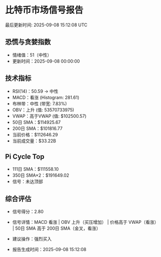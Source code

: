 # 比特币市场信号报告

最后更新时间: 2025-09-08 15:12:08 UTC

## 恐慌与贪婪指数
- 情绪值：51（中性）
- 更新时间：2025-09-08 00:00:00

## 技术指标
- RSI(14)：50.59 → 中性
- MACD：看涨 (Histogram: 281.61)
- 布林带：中性 (带宽: 7.83%)
- OBV：上升 (值: 53570733975)
- VWAP：高于VWAP (值: $102500.57)
- 50日 SMA：$114925.67
- 200日 SMA：$101816.77
- 当前价格：$112646.29
- 当前成交量：$33.22B

## Pi Cycle Top
- 111日 SMA：$111558.10
- 350日 SMA×2：$191649.02
- 信号：未达顶部

## 综合评估
- 信号得分：2.80
- 信号详情：MACD 看涨 | OBV 上升（买压增加） | 价格高于 VWAP（看涨） | 50日 SMA 高于 200日 SMA（金叉，看涨）
- 建议操作：强烈买入

- 报告生成时间：2025-09-08 15:12:08